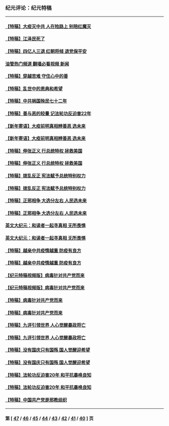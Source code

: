 ### 纪元评论：纪元特稿
---
#### [【特稿】大疫灭中共 人在险路上 别陪红魔灭](../../pages/nsc424/n13890697.md?01020330) 
#### [【特稿】江泽民死了](../../pages/nsc424/n13876300.md?01020330) 
#### [【特稿】四亿人三退 红朝将倾 退党保平安](../../pages/nsc424/n13794378.md?01020330) 
#### [油管热门频道 翻墙必看视频 新闻](ok?01020330)
#### [【特稿】穿越苦难 守住心中的善](../../pages/nsc424/n13784979.md?01020330) 
#### [【特稿】乱世中的恩典和希望](../../pages/nsc424/n13734687.md?01020330) 
#### [【特稿】中共祸国殃民七十二年](../../pages/nsc424/n13272607.md?01020330) 
#### [【特稿】善与恶的较量 记法轮功反迫害22年](../../pages/nsc424/n13086597.md?01020330) 
#### [【新年寄语】大疫前明真相辨善恶 选未来](../../pages/nsc424/n12660855.md?01020330) 
#### [【新年寄语】大疫前明真相辨善恶 选未来](../../pages/nsc424/n12660855.md?01020330) 
#### [【特稿】伸张正义 行总统特权 拯救美国](../../pages/nsc424/n12616806.md?01020330) 
#### [【特稿】伸张正义 行总统特权 拯救美国](../../pages/nsc424/n12616806.md?01020330) 
#### [【特稿】拨乱反正 宪法赋予总统特别权力](../../pages/nsc424/n12598306.md?01020330) 
#### [【特稿】拨乱反正 宪法赋予总统特别权力](../../pages/nsc424/n12598306.md?01020330) 
#### [【特稿】正邪相争 大选分左右 人民选未来](../../pages/nsc424/n12545208.md?01020330) 
#### [【特稿】正邪相争 大选分左右 人民选未来](../../pages/nsc424/n12545208.md?01020330) 
#### [英文大纪元：和读者一起寻真相 无所畏惧](../../pages/nsc424/n12542027.md?01020330) 
#### [英文大纪元：和读者一起寻真相 无所畏惧](../../pages/nsc424/n12542027.md?01020330) 
#### [【特稿】越亲中共疫情越重 防疫有良方](../../pages/nsc424/n12042989.md?01020330) 
#### [【特稿】越亲中共疫情越重 防疫有良方](../../pages/nsc424/n12042989.md?01020330) 
#### [【纪元特稿视频版】病毒针对共产党而来](../../pages/nsc424/n11977328.md?01020330) 
#### [【纪元特稿视频版】病毒针对共产党而来](../../pages/nsc424/n11977328.md?01020330) 
#### [【特稿】病毒针对共产党而来](../../pages/nsc424/n11928818.md?01020330) 
#### [【特稿】病毒针对共产党而来](../../pages/nsc424/n11928818.md?01020330) 
#### [【特稿】九评引领世界 人心觉醒暴政将亡](../../pages/nsc424/n11660496.md?01020330) 
#### [【特稿】九评引领世界 人心觉醒暴政将亡](../../pages/nsc424/n11660496.md?01020330) 
#### [【特稿】没有国庆只有国殇 国人觉醒迎希望](../../pages/nsc424/n11549354.md?01020330) 
#### [【特稿】没有国庆只有国殇 国人觉醒迎希望](../../pages/nsc424/n11549354.md?01020330) 
#### [【特稿】法轮功反迫害20年 和平抗暴唤良知](../../pages/nsc424/n11389135.md?01020330) 
#### [【特稿】法轮功反迫害20年 和平抗暴唤良知](../../pages/nsc424/n11389135.md?01020330) 
#### [【特稿】中国共产党是邪教组织](../../pages/nsc424/n11355551.md?01020330) 

---
#### 第 [ [47](./47.md?01020330) / [46](./46.md?01020330) / [45](./45.md?01020330) / [44](./44.md?01020330) / [43](./43.md?01020330) / [42](./42.md?01020330) / [41](./41.md?01020330) / [40](./40.md?01020330) ] 页
